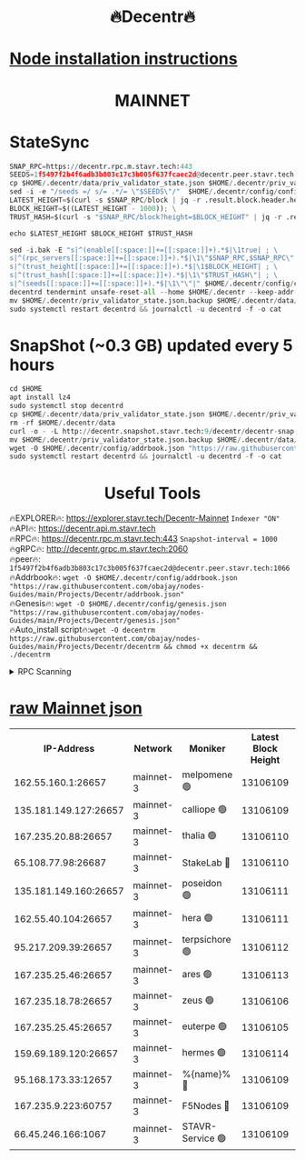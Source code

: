 <h1 align="center"> 🔥Decentr🔥</h1>

[Node installation instructions](https://github.com/obajay/nodes-Guides/tree/main/Projects/Decentr)
=
<h1 align="center"> MAINNET</h1>

# StateSync
```python
SNAP_RPC=https://decentr.rpc.m.stavr.tech:443
SEEDS=1f5497f2b4f6adb3b803c17c3b005f637fcaec2d@decentr.peer.stavr.tech:1066
cp $HOME/.decentr/data/priv_validator_state.json $HOME/.decentr/priv_validator_state.json.backup
sed -i -e "/seeds =/ s/= .*/= \"$SEEDS\"/"  $HOME/.decentr/config/config.toml
LATEST_HEIGHT=$(curl -s $SNAP_RPC/block | jq -r .result.block.header.height); \
BLOCK_HEIGHT=$((LATEST_HEIGHT - 1000)); \
TRUST_HASH=$(curl -s "$SNAP_RPC/block?height=$BLOCK_HEIGHT" | jq -r .result.block_id.hash)

echo $LATEST_HEIGHT $BLOCK_HEIGHT $TRUST_HASH

sed -i.bak -E "s|^(enable[[:space:]]+=[[:space:]]+).*$|\1true| ; \
s|^(rpc_servers[[:space:]]+=[[:space:]]+).*$|\1\"$SNAP_RPC,$SNAP_RPC\"| ; \
s|^(trust_height[[:space:]]+=[[:space:]]+).*$|\1$BLOCK_HEIGHT| ; \
s|^(trust_hash[[:space:]]+=[[:space:]]+).*$|\1\"$TRUST_HASH\"| ; \
s|^(seeds[[:space:]]+=[[:space:]]+).*$|\1\"\"|" $HOME/.decentr/config/config.toml
decentrd tendermint unsafe-reset-all --home $HOME/.decentr --keep-addr-book
mv $HOME/.decentr/priv_validator_state.json.backup $HOME/.decentr/data/priv_validator_state.json
sudo systemctl restart decentrd && journalctl -u decentrd -f -o cat
```
# SnapShot (~0.3 GB) updated every 5 hours
```python
cd $HOME
apt install lz4
sudo systemctl stop decentrd
cp $HOME/.decentr/data/priv_validator_state.json $HOME/.decentr/priv_validator_state.json.backup
rm -rf $HOME/.decentr/data
curl -o - -L http://decentr.snapshot.stavr.tech:9/decentr/decentr-snap.tar.lz4 | lz4 -c -d - | tar -x -C $HOME/.decentr --strip-components 2
mv $HOME/.decentr/priv_validator_state.json.backup $HOME/.decentr/data/priv_validator_state.json
wget -O $HOME/.decentr/config/addrbook.json "https://raw.githubusercontent.com/obajay/nodes-Guides/main/Projects/Decentr/addrbook.json"
sudo systemctl restart decentrd && journalctl -u decentrd -f -o cat
```

 <h1 align="center"> Useful Tools</h1>

🔥EXPLORER🔥:     https://explorer.stavr.tech/Decentr-Mainnet        `Indexer "ON"` \
🔥API🔥:          https://decentr.api.m.stavr.tech \
🔥RPC🔥:          https://decentr.rpc.m.stavr.tech:443              `Snapshot-interval = 1000` \
🔥gRPC🔥:         http://decentr.grpc.m.stavr.tech:2060 \
🔥peer🔥:         `1f5497f2b4f6adb3b803c17c3b005f637fcaec2d@decentr.peer.stavr.tech:1066` \
🔥Addrbook🔥:  `wget -O $HOME/.decentr/config/addrbook.json "https://raw.githubusercontent.com/obajay/nodes-Guides/main/Projects/Decentr/addrbook.json"` \
🔥Genesis🔥:  `wget -O $HOME/.decentr/config/genesis.json "https://raw.githubusercontent.com/obajay/nodes-Guides/main/Projects/Decentr/genesis.json"` \
🔥Auto_install script🔥:`wget -O decentrm https://raw.githubusercontent.com/obajay/nodes-Guides/main/Projects/Decentr/decentrm && chmod +x decentrm && ./decentrm`

<details>
<summary>RPC Scanning</summary>

<h2 align="center"> We scan nodes in real time every 4 hours. And we provide the final result of RPC endpoints.
We cannot influence the operation of these nodes in any way. </h2>


```python
If Voting Power is higher than 0 --> then the Node is a validator of the network and may be subject to attack and be a potential threat to the chain.
```
```python
We marked such validators with a red symbol
```

</details>

[raw Mainnet json](https://rpc-check.decentrm.stavr.tech/decentrm/rpc-decentrm-result.json)
=



<table><tr><th>IP-Address</th><th>Network</th><th>Moniker</th><th>Latest Block Height</th><th>Earliest Block Height</th><th>Catching Up</th><th>Tx Index</th><th>Voting Power</th><th>Scan Time</th></tr><tr><td>162.55.160.1:26657</td><td>mainnet-3</td><td>melpomene 🟢</td><td>13106109</td><td>1688950</td><td>False</td><td>on</td><td>0</td><td>2024-02-29T08:00:29.551796140UTC</td></tr><tr><td>135.181.149.127:26657</td><td>mainnet-3</td><td>calliope 🟢</td><td>13106109</td><td>1688950</td><td>False</td><td>on</td><td>0</td><td>2024-02-29T08:00:31.941415248UTC</td></tr><tr><td>167.235.20.88:26657</td><td>mainnet-3</td><td>thalia 🟢</td><td>13106110</td><td>1688950</td><td>False</td><td>on</td><td>0</td><td>2024-02-29T08:00:37.523161297UTC</td></tr><tr><td>65.108.77.98:26687</td><td>mainnet-3</td><td>StakeLab 🔴</td><td>13106110</td><td>1688950</td><td>False</td><td>on</td><td>5496879</td><td>2024-02-29T08:00:37.842207126UTC</td></tr><tr><td>135.181.149.160:26657</td><td>mainnet-3</td><td>poseidon 🟢</td><td>13106111</td><td>1688950</td><td>False</td><td>on</td><td>0</td><td>2024-02-29T08:00:42.507196842UTC</td></tr><tr><td>162.55.40.104:26657</td><td>mainnet-3</td><td>hera 🟢</td><td>13106111</td><td>1688950</td><td>False</td><td>on</td><td>0</td><td>2024-02-29T08:00:44.776162228UTC</td></tr><tr><td>95.217.209.39:26657</td><td>mainnet-3</td><td>terpsichore 🟢</td><td>13106112</td><td>1688950</td><td>False</td><td>on</td><td>0</td><td>2024-02-29T08:00:49.176247569UTC</td></tr><tr><td>167.235.25.46:26657</td><td>mainnet-3</td><td>ares 🟢</td><td>13106113</td><td>1688950</td><td>False</td><td>on</td><td>0</td><td>2024-02-29T08:00:53.450873086UTC</td></tr><tr><td>167.235.18.78:26657</td><td>mainnet-3</td><td>zeus 🟢</td><td>13106106</td><td>1688950</td><td>False</td><td>on</td><td>0</td><td>2024-02-29T08:00:55.699510855UTC</td></tr><tr><td>167.235.25.45:26657</td><td>mainnet-3</td><td>euterpe 🟢</td><td>13106105</td><td>1688950</td><td>False</td><td>on</td><td>0</td><td>2024-02-29T08:00:57.960408579UTC</td></tr><tr><td>159.69.189.120:26657</td><td>mainnet-3</td><td>hermes 🟢</td><td>13106114</td><td>1688950</td><td>False</td><td>on</td><td>0</td><td>2024-02-29T08:01:00.220814803UTC</td></tr><tr><td>95.168.173.33:12657</td><td>mainnet-3</td><td>%{name}% 🔴</td><td>13106109</td><td>8964001</td><td>False</td><td>on</td><td>4277730</td><td>2024-02-29T08:00:32.985190653UTC</td></tr><tr><td>167.235.9.223:60757</td><td>mainnet-3</td><td>F5Nodes 🔴</td><td>13106109</td><td>12380001</td><td>False</td><td>off</td><td>562</td><td>2024-02-29T08:00:33.239403542UTC</td></tr><tr><td>66.45.246.166:1067</td><td>mainnet-3</td><td>STAVR-Service 🟢</td><td>13106109</td><td>13105001</td><td>False</td><td>on</td><td>0</td><td>2024-02-29T08:00:32.514049738UTC</td></tr></table>
